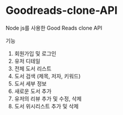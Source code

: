 # Goodreads-clone-API

Node js를 사용한 Good Reads clone API

기능

1. 회원가입 및 로그인
2. 유저 디테일 
3. 전체  도서 리스트
4. 도서 검색 (제목, 저자, 키워드)
5. 도서 세부 정보
6. 새로운 도서 추가
7. 유저의 리뷰 추가 및 수정, 삭제
8. 도서 위시리스트 추가 및 삭제